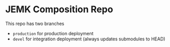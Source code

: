 # JEMK Composition Repo

This repo has two branches

- `production` for production deployment
- `devel` for integration deployment (always updates submodules to HEAD)
